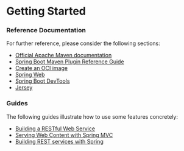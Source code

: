 # Getting Started

### Reference Documentation

For further reference, please consider the following sections:

- [Official Apache Maven documentation](https://maven.apache.org/guides/index.html)
- [Spring Boot Maven Plugin Reference Guide](https://docs.spring.io/spring-boot/docs/2.5.10-SNAPSHOT/maven-plugin/reference/html/)
- [Create an OCI image](https://docs.spring.io/spring-boot/docs/2.5.10-SNAPSHOT/maven-plugin/reference/html/#build-image)
- [Spring Web](https://docs.spring.io/spring-boot/docs/2.6.3/reference/htmlsingle/#boot-features-developing-web-applications)
- [Spring Boot DevTools](https://docs.spring.io/spring-boot/docs/2.6.3/reference/htmlsingle/#using-boot-devtools)
- [Jersey](https://docs.spring.io/spring-boot/docs/2.6.3/reference/htmlsingle/#boot-features-jersey)

### Guides

The following guides illustrate how to use some features concretely:

- [Building a RESTful Web Service](https://spring.io/guides/gs/rest-service/)
- [Serving Web Content with Spring MVC](https://spring.io/guides/gs/serving-web-content/)
- [Building REST services with Spring](https://spring.io/guides/tutorials/bookmarks/)

